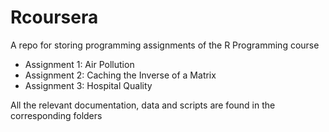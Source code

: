 Rcoursera
=========

A repo for storing programming assignments of the R Programming course

* Assignment 1: Air Pollution
* Assignment 2: Caching the Inverse of a Matrix
* Assignment 3: Hospital Quality

All the relevant documentation, data and scripts are found in the corresponding 
folders

